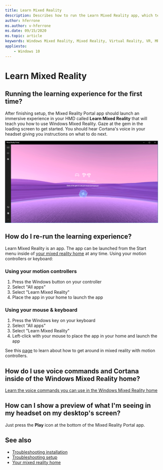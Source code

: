 ```yaml
---
title: Learn Mixed Reality
description: Describes how to run the Learn Mixed Reality app, which teaches you how to use and navigate Windows Mixed Reality.
author: hferrone
ms.author: v-hferrone
ms.date: 09/15/2020
ms.topic: article
keywords: Windows Mixed Reality, Mixed Reality, Virtual Reality, VR, MR, Tutorial, Get started
appliesto:
    - Windows 10
---
```



# Learn Mixed Reality

## Running the learning experience for the first time?

After finishing setup, the Mixed Reality Portal app should launch an immersive experience in your HMD called **Learn Mixed Reality** that will teach you how to use Windows Mixed Reality. Gaze at the gem in the loading screen to get started. You should hear Cortana's voice in your headset giving you instructions on what to do next.

![Learn Mixed Reality](images/file-learnmixedrealitystart.png)

## How do I re-run the learning experience?

Learn Mixed Reality is an app. The app can be launched from the Start menu inside of [your mixed reality home](your-mixed-reality-home.md) at any time. Using your motion controllers or keyboard:

### Using your motion controllers
1. Press the Windows button on your controller
2. Select "All apps"
3. Select "Learn Mixed Reality"
4. Place the app in your home to launch the app

### Using your mouse & keyboard
1. Press the Windows key on your keyboard
2. Select "All apps"
3. Select "Learn Mixed Reality"
4. Left-click with your mouse to place the app in your home and launch the app

See this [page](https://support.microsoft.com/en-us/help/4040517) to learn about how to get around in mixed reality with motion controllers.

## How do I use voice commands and Cortana inside of the Windows Mixed Reality home?

[Learn the voice commands you can use in the Windows Mixed Reality home](https://support.microsoft.com/en-us/help/4041322/windows-10-speech-in-windows-mixed-reality)

## How can I show a preview of what I'm seeing in my headset on my desktop's screen?

Just press the **Play** icon at the bottom of the Mixed Reality Portal app.

## See also

* [Troubleshooting installation](installation_errors.md)
* [Troubleshooting setup](set-up-questions.md)
* [Your mixed reality home](your-mixed-reality-home.md)
